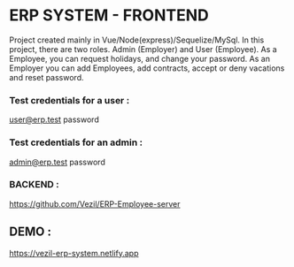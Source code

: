 # ERP SYSTEM - FRONTEND

Project created mainly in Vue/Node(express)/Sequelize/MySql. In this project, there are two roles. Admin (Employer) and User (Employee). As a Employee, you can request holidays, and change your password. As an Employer you can add Employees, add contracts, accept or deny vacations and reset password.

### Test credentials for a user :

user@erp.test password

### Test credentials for an admin :

admin@erp.test password

### BACKEND :

https://github.com/Vezil/ERP-Employee-server

## DEMO :

https://vezil-erp-system.netlify.app
